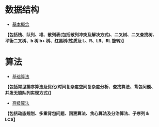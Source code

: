 # 数据结构

- [基本概念](https://github.com/Apriluestc/2020/blob/master/doc/%E7%AE%97%E6%B3%95%E6%95%B0%E6%8D%AE%E7%BB%93%E6%9E%84/%E6%95%B0%E6%8D%AE%E7%BB%93%E6%9E%84.md)

**【包括栈、队列、堆、散列表(包括散列冲突及解决方式)、二叉树、二叉查找树、平衡二叉树、b 树 b+ 树、红黑树(性质及 L、R、LR、RL 旋转)】**

# 算法

- [基础算法](https://github.com/Apriluestc/2020/blob/master/doc/%E7%AE%97%E6%B3%95%E6%95%B0%E6%8D%AE%E7%BB%93%E6%9E%84/%E7%AE%97%E6%B3%95.md)

**【包括常见排序算法及优化(时间复杂度空间复杂度分析、查找算法、背包问题、并发无锁队列实现方式)】**

- [高级算法](https://github.com/Apriluestc/2020/blob/master/doc/%E7%AE%97%E6%B3%95%E6%95%B0%E6%8D%AE%E7%BB%93%E6%9E%84/%E9%AB%98%E7%BA%A7%E7%AE%97%E6%B3%95.md)

**【包括动态规划、多重背包问题、回溯算法、贪心算法及分治算法、子序列 & LCS】**
